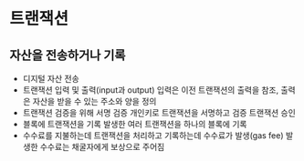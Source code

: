 # 트랜잭션

## 자산을 전송하거나 기록

- 디지털 자산 전송
- 트랜잭션 입력 및 출력(input과 output) 입력은 이전 트랜잭션의 출력을 참조, 출력은 자산을 받을 수 있는 주소와 양을 정의
- 트랜잭션 검증을 위해 서명 검증 개인키로 트랜잭션을 서명하고 검증 트랜잭션 승인
- 블록에 트랜잭션을 기록 발생한 여러 트랜잭션을 하나의 블록에 기록
- 수수료를 지불하는데 트랜잭션을 처리하고 기록하는데 수수료가 발생(gas fee) 발생한 수수료는 채굴자에게 보상으로 주어짐